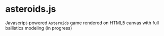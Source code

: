 asteroids.js
============

Javascript-powered `Asteroids` game rendered on HTML5 canvas with full ballistics modeling (in progress)
